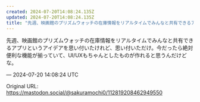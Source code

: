 ```yaml
---
created: 2024-07-20T14:08:24.135Z
updated: 2024-07-20T14:08:24.135Z
title: "先週、映画館のプリズムウォッチの在庫情報をリアルタイムでみんなと共有できるアプリ[...]"
---
```


<p>先週、映画館のプリズムウォッチの在庫情報をリアルタイムでみんなと共有できるアプリというアイデアを思い付いたけれど、思い付いただけ。今だったら絶対便利な機能が揃っていて、UI/UXもちゃんとしたものが作れると思うんだけどな。</p>

&mdash; 2024-07-20 14:08:24 UTC

Original URL: https://mastodon.social/@sakuramochi0/112819208462949550
